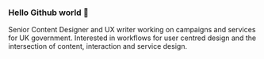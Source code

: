 ### Hello Github world 👋

Senior Content Designer and UX writer working on campaigns and services for UK government. Interested in workflows for user centred design and the intersection of content, interaction and service design.

